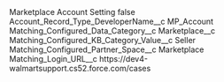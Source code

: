 <?xml version="1.0" encoding="UTF-8"?>
<CustomMetadata xmlns="http://soap.sforce.com/2006/04/metadata" xmlns:xsi="http://www.w3.org/2001/XMLSchema-instance" xmlns:xsd="http://www.w3.org/2001/XMLSchema">
    <label>Marketplace Account Setting</label>
    <protected>false</protected>
    <values>
        <field>Account_Record_Type_DeveloperName__c</field>
        <value xsi:type="xsd:string">MP_Account</value>
    </values>
    <values>
        <field>Matching_Configured_Data_Category__c</field>
        <value xsi:type="xsd:string">Marketplace__c</value>
    </values>
    <values>
        <field>Matching_Configured_KB_Category_Value__c</field>
        <value xsi:type="xsd:string">Seller</value>
    </values>
    <values>
        <field>Matching_Configured_Partner_Space__c</field>
        <value xsi:type="xsd:string">Marketplace</value>
    </values>
    <values>
        <field>Matching_Login_URL__c</field>
        <value xsi:type="xsd:string">https://dev4-walmartsupport.cs52.force.com/cases</value>
    </values>
</CustomMetadata>
